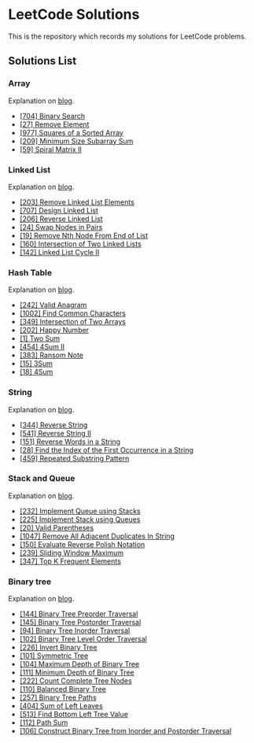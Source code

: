 # LeetCode Solutions

This is the repository which records my solutions for LeetCode problems.

## Solutions List

### Array

Explanation on [blog](https://alleny.xyz/post/leetcode-array/).

- [[704] Binary Search](array/704.binary-search.cpp)
- [[27] Remove Element](array/27.remove-element.py) 
- [[977] Squares of a Sorted Array](array/977.squares-of-a-sorted-array.rs)
- [[209] Minimum Size Subarray Sum](array/209.minimum-size-subarray-sum.cpp)
- [[59] Spiral Matrix II](array/59.spiral-matrix-ii.py)

### Linked List

Explanation on [blog](https://alleny.xyz/post/leetcode-linked-list).

- [[203] Remove Linked List Elements](linked_list/203.remove-linked-list-elements.rs)
- [[707] Design Linked List](linked_list/707.design-linked-list.cpp)
- [[206] Reverse Linked List](linked_list/206.reverse-linked-list.py)
- [[24] Swap Nodes in Pairs](linked_list/24.swap-nodes-in-pairs.cpp)
- [[19] Remove Nth Node From End of List](linked_list/19.remove-nth-node-from-end-of-list.py)
- [[160] Intersection of Two Linked Lists](linked_list/160.intersection-of-two-linked-lists.cpp)
- [[142] Linked List Cycle II](linked_list/142.linked-list-cycle-ii.py)

### Hash Table

Explanation on [blog](https://alleny.xyz/post/leetcode-hash-table).

- [[242] Valid Anagram](hash_table/242.valid-anagram.cpp)
- [[1002] Find Common Characters](hash_table/1002.find-common-characters.py)
- [[349] Intersection of Two Arrays](hash_table/349.intersection-of-two-arrays.rs)
- [[202] Happy Number](hash_table/202.happy-number.cpp)
- [[1] Two Sum](hash_table/1.two-sum.py)
- [[454] 4Sum II](hash_table/454.4-sum-ii.rs)
- [[383] Ransom Note](hash_table/383.ransom-note.cpp)
- [[15] 3Sum](hash_table/15.3-sum.py)
- [[18] 4Sum](hash_table/18.4-sum.rs)

### String

Explanation on [blog](https://alleny.xyz/post/leetcode-string/).

- [[344] Reverse String](string/344.reverse-string.cpp)
- [[541] Reverse String II](string/541.reverse-string-ii.py)
- [[151] Reverse Words in a String](string/151.reverse-words-in-a-string.rs)
- [[28] Find the Index of the First Occurrence in a String](string/28.find-the-index-of-the-first-occurrence-in-a-string.py)
- [[459] Repeated Substring Pattern](string/459.repeated-substring-pattern.cpp)

### Stack and Queue

Explanation on [blog](https://alleny.xyz/post/leetcode-stack-and-queue/).

- [[232] Implement Queue using Stacks](stack_and_queue/232.implement-queue-using-stacks.cpp)
- [[225] Implement Stack using Queues](stack_and_queue/225.implement-stack-using-queues.py)
- [[20] Valid Parentheses](stack_and_queue/20.valid-parentheses.rs)
- [[1047] Remove All Adjacent Duplicates In String](stack_and_queue/1047.remove-all-adjacent-duplicates-in-string.cpp)
- [[150] Evaluate Reverse Polish Notation](stack_and_queue/150.evaluate-reverse-polish-notation.py)
- [[239] Sliding Window Maximum](stack_and_queue/239.sliding-window-maximum.rs)
- [[347] Top K Frequent Elements](stack_and_queue/347.top-k-frequent-elements.cpp)

### Binary tree

Explanation on [blog](https://alleny.xyz/post/leetcode-binary-tree/).

- [[144] Binary Tree Preorder Traversal](binary_tree/144.binary-tree-preorder-traversal.cpp)
- [[145] Binary Tree Postorder Traversal](binary_tree/145.binary-tree-postorder-traversal.cpp)
- [[94] Binary Tree Inorder Traversal](binary_tree/94.binary-tree-inorder-traversal.cpp)
- [[102] Binary Tree Level Order Traversal](binary_tree/102.binary-tree-level-order-traversal.cpp)
- [[226] Invert Binary Tree](binary_tree/226.invert-binary-tree.cpp)
- [[101] Symmetric Tree](binary_tree/101.symmetric-tree.cpp)
- [[104] Maximum Depth of Binary Tree](binary_tree/104.maximum-depth-of-binary-tree.cpp)
- [[111] Minimum Depth of Binary Tree](binary_tree/111.minimum-depth-of-binary-tree.cpp)
- [[222] Count Complete Tree Nodes](binary_tree/222.count-complete-tree-nodes.cpp)
- [[110] Balanced Binary Tree](binary_tree/110.balanced-binary-tree.cpp)
- [[257] Binary Tree Paths](binary_tree/257.binary-tree-paths.cpp)
- [[404] Sum of Left Leaves](binary_tree/404.sum-of-left-leaves.cpp)
- [[513] Find Bottom Left Tree Value](binary_tree/513.find-bottom-left-tree-value.cpp)
- [[112] Path Sum](binary_tree/112.path-sum.cpp)
- [[106] Construct Binary Tree from Inorder and Postorder Traversal](binary_tree/106.construct-binary-tree-from-inorder-and-postorder-traversal.cpp)
